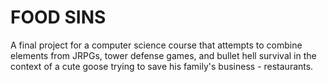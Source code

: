 # FOOD SINS

A final project for a computer science course that attempts to combine elements from JRPGs, tower defense games, and bullet hell survival in the context of a cute goose trying to save his family's business - restaurants. 
